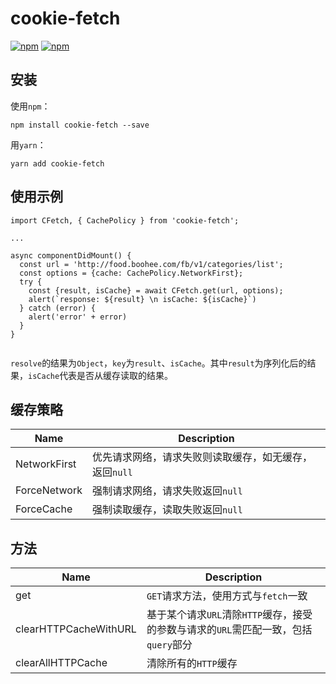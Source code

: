 # cookie-fetch

[![npm](https://img.shields.io/npm/v/cookie-fetch.svg)](https://www.npmjs.com/package/cookie-fetch)
[![npm](https://img.shields.io/npm/l/cookie-fetch.svg)](https://github.com/ljunb/cookie-fetch/blob/master/LICENSE)

## 安装

使用`npm`：
```
npm install cookie-fetch --save
```
用`yarn`：
```
yarn add cookie-fetch
```

## 使用示例

```
import CFetch, { CachePolicy } from 'cookie-fetch';

... 

async componentDidMount() {
  const url = 'http://food.boohee.com/fb/v1/categories/list';
  const options = {cache: CachePolicy.NetworkFirst};
  try {
    const {result, isCache} = await CFetch.get(url, options);
    alert(`response: ${result} \n isCache: ${isCache}`)
  } catch (error) {
    alert('error' + error)
  }
}
  
```

`resolve`的结果为`Object`，`key`为`result`、`isCache`。其中`result`为序列化后的结果，`isCache`代表是否从缓存读取的结果。

## 缓存策略
Name            | Description
----------------  | -----------
NetworkFirst    | 优先请求网络，请求失败则读取缓存，如无缓存，返回`null`
ForceNetwork    | 强制请求网络，请求失败返回`null`
ForceCache      | 强制读取缓存，读取失败返回`null`

## 方法
Name            | Description
----------------  | -----------
get    | `GET`请求方法，使用方式与`fetch`一致
clearHTTPCacheWithURL  | 基于某个请求`URL`清除`HTTP`缓存，接受的参数与请求的`URL`需匹配一致，包括`query`部分
clearAllHTTPCache      | 清除所有的`HTTP`缓存